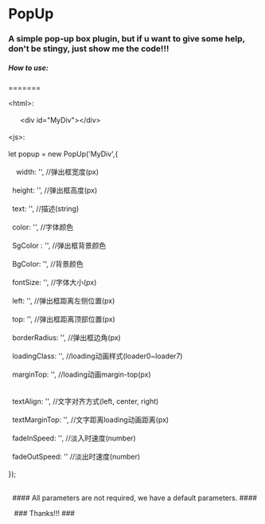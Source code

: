 # PopUp #

### A simple pop-up box plugin, but if u want to give some help, don't be stingy, just show me the code!!! ###

##### How to use: #####
=======

\<html>: 
    <br><br>
    &nbsp;&nbsp;	\<div id="MyDiv">\</div>
    <br><br>
\<js>:
    <br><br>
    let popup = new PopUp('MyDiv',{
    <br><br>
    		   &nbsp;&nbsp;width: '', //弹出框宽度(px)
    <br><br>
        	&nbsp;&nbsp;height: '', //弹出框高度(px)
    <br><br>
        	&nbsp;&nbsp;text: '', //描述(string)
    <br><br>
        	&nbsp;&nbsp;color: '', //字体颜色
    <br><br>
        	&nbsp;&nbsp;SgColor : '', //弹出框背景颜色
    <br><br>
        	&nbsp;&nbsp;BgColor: '', //背景颜色
    <br><br>
        	&nbsp;&nbsp;fontSize: '',	//字体大小(px)
    <br><br>
        	&nbsp;&nbsp;left: '', //弹出框距离左侧位置(px)
    <br><br>
        	&nbsp;&nbsp;top: '',	//弹出框距离顶部位置(px)
    <br><br>
        	&nbsp;&nbsp;borderRadius: '', //弹出框边角(px)
    <br><br>
        	&nbsp;&nbsp;loadingClass: '', //loading动画样式(loader0~loader7)
    <br><br>
        	&nbsp;&nbsp;marginTop: '', //loading动画margin-top(px)
    <br><br>	
        	&nbsp;&nbsp;textAlign: '', //文字对齐方式(left, center, right)
    <br><br>
        	&nbsp;&nbsp;textMarginTop: '', //文字距离loading动画距离(px)
    <br><br>
        	&nbsp;&nbsp;fadeInSpeed: '',	//淡入时速度(number)
    <br><br>
        	&nbsp;&nbsp;fadeOutSpeed: ''	//淡出时速度(number)
    <br><br>
    });
    <br><br>
    
    #### All parameters are not required, we have a default parameters. ####
    
    ###  Thanks!!!  ###
